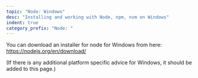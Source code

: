 ```yaml
---
topic: "Node: Windows"
desc: "Installing and working with Node, npm, nvm on Windows"
indent: true
category_prefix: "Node: "
---
```


You can download an installer for node for Windows from here: <https://nodejs.org/en/download/> 

(If there is any additional platform specific advice for Windows, it should be added to this page.)
